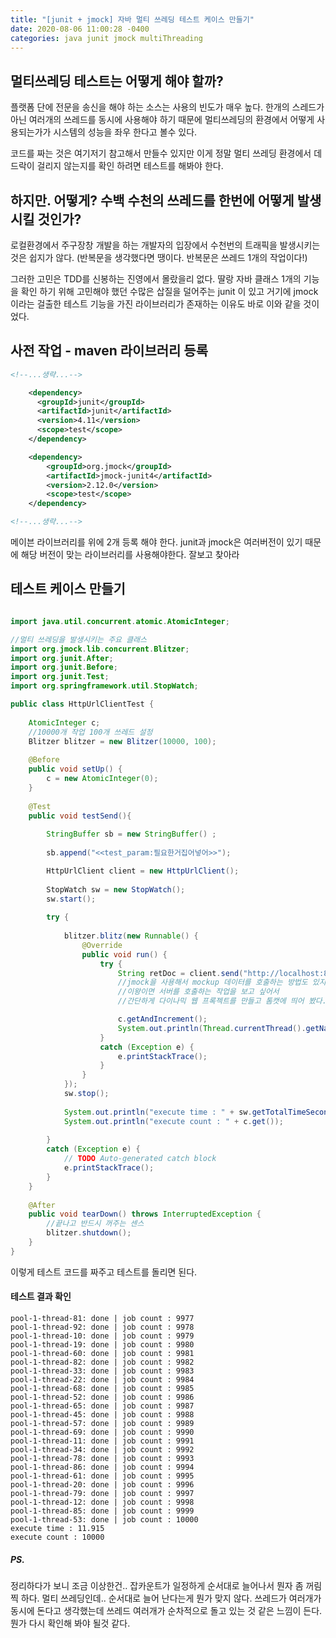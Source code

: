 ```yaml
---
title: "[junit + jmock] 자바 멀티 쓰레딩 테스트 케이스 만들기"
date: 2020-08-06 11:00:28 -0400
categories: java junit jmock multiThreading
---
```


## 멀티쓰레딩 테스트는 어떻게 해야 할까?
플랫폼 단에 전문을 송신을 해야 하는 소스는 사용의 빈도가 매우 높다. 한개의 스레드가 아닌 여러개의 쓰레드를 동시에 사용해야 하기 때문에 멀티쓰레딩의 환경에서 어떻게 사용되는가가 시스템의 성능을 좌우 한다고 볼수 있다.

코드를 짜는 것은 여기저기 참고해서 만들수 있지만 이게 정말 멀티 쓰레딩 환경에서 데드락이 걸리지 않는지를 확인 하려면 테스트를 해봐야 한다. 

## 하지만. 어떻게? 수백 수천의 쓰레드를 한번에 어떻게 발생 시킬 것인가?
로컬환경에서 주구장창 개발을 하는 개발자의 입장에서 수천번의 트래픽을 발생시키는 것은 쉽지가 않다. (반복문을 생각했다면 땡이다. 반복문은 쓰레드 1개의 작업이다!) 

그러한 고민은 TDD를 신봉하는 진영에서 몰랐을리 없다. 딸랑 자바 클래스 1개의 기능을 확인 하기 위해 고민해야 했던 수많은 삽질을 덜어주는 junit 이 있고 거기에 jmock이라는 걸출한 테스트 기능을 가진 라이브러리가 존재하는 이유도 바로 이와 같을 것이었다. 

## 사전 작업 - maven 라이브러리 등록
```xml
<!--...생략...-->

    <dependency>
      <groupId>junit</groupId>
      <artifactId>junit</artifactId>
      <version>4.11</version>
      <scope>test</scope>
    </dependency>

	<dependency>
	    <groupId>org.jmock</groupId>
	    <artifactId>jmock-junit4</artifactId>
	    <version>2.12.0</version>
	    <scope>test</scope>
	</dependency>

<!--...생략...-->
```
메이븐 라이브러리를 위에 2개 등록 해야 한다. junit과 jmock은 여러버전이 있기 때문에 해당 버전이 맞는 라이브러리를 사용해야한다. 잘보고 찾아라


## 테스트 케이스 만들기
```java

import java.util.concurrent.atomic.AtomicInteger;

//멀티 쓰레딩을 발생시키는 주요 클래스
import org.jmock.lib.concurrent.Blitzer;
import org.junit.After;
import org.junit.Before;
import org.junit.Test;
import org.springframework.util.StopWatch;

public class HttpUrlClientTest {
	
	AtomicInteger c;
	//10000개 작업 100개 쓰레드 설정
	Blitzer blitzer = new Blitzer(10000, 100);
	
    @Before
    public void setUp() {
        c = new AtomicInteger(0);
    }
	
	@Test
	public void testSend(){
		
		StringBuffer sb = new StringBuffer() ; 
		
		sb.append("<<test_param:필요한거집어넣어>>");

		HttpUrlClient client = new HttpUrlClient();
		
        StopWatch sw = new StopWatch();
        sw.start();
		
        try {
		
            blitzer.blitz(new Runnable() {
    			@Override
    			public void run() {
    				try {
	    	        	String retDoc = client.send("http://localhost:8080/mult.xml", sb.toString());
                        //jmock을 사용해서 mockup 데이터를 호출하는 방법도 있지만, 
                        //이왕이면 서버를 호출하는 작업을 보고 싶어서 
                        //간단하게 다이나믹 웹 프록젝트를 만들고 톰캣에 띄어 봤다.

	                    c.getAndIncrement();
	                    System.out.println(Thread.currentThread().getName() + ": done | job count : "+c.get());
    				}
    				catch (Exception e) {
    					e.printStackTrace();
    				}
    			}
    		});
            sw.stop();
            
            System.out.println("execute time : " + sw.getTotalTimeSeconds());
            System.out.println("execute count : " + c.get());
        
		} 
	    catch (Exception e) {
			// TODO Auto-generated catch block
			e.printStackTrace();
		}
	}	
	
    @After
    public void tearDown() throws InterruptedException {
        //끝나고 반드시 꺼주는 센스
        blitzer.shutdown();
    }
}
```
이렇게 테스트 코드를 짜주고 테스트를 돌리면 된다.


#### 테스트 결과 확인
```
pool-1-thread-81: done | job count : 9977
pool-1-thread-92: done | job count : 9978
pool-1-thread-10: done | job count : 9979
pool-1-thread-19: done | job count : 9980
pool-1-thread-60: done | job count : 9981
pool-1-thread-82: done | job count : 9982
pool-1-thread-33: done | job count : 9983
pool-1-thread-22: done | job count : 9984
pool-1-thread-68: done | job count : 9985
pool-1-thread-52: done | job count : 9986
pool-1-thread-65: done | job count : 9987
pool-1-thread-45: done | job count : 9988
pool-1-thread-57: done | job count : 9989
pool-1-thread-69: done | job count : 9990
pool-1-thread-11: done | job count : 9991
pool-1-thread-34: done | job count : 9992
pool-1-thread-78: done | job count : 9993
pool-1-thread-86: done | job count : 9994
pool-1-thread-61: done | job count : 9995
pool-1-thread-20: done | job count : 9996
pool-1-thread-79: done | job count : 9997
pool-1-thread-12: done | job count : 9998
pool-1-thread-85: done | job count : 9999
pool-1-thread-53: done | job count : 10000
execute time : 11.915
execute count : 10000
```


##### PS.
정리하다가 보니 조금 이상한건.. 잡카운트가 일정하게 순서대로 늘어나서 뭔자 좀 꺼림찍 하다. 멀티 쓰레딩인데.. 순서대로 늘어 난다는게 뭔가 맞지 않다. 쓰레드가 여러개가 동시에 돈다고 생각했는데 쓰레드 여러개가 순차적으로 돌고 있는 것 같은 느낌이 든다. 뭔가 다시 확인해 봐야 될것 같다.

